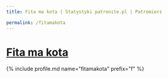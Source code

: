 ```yaml
---
title: Fita ma kota | Statystyki patronite.pl | Patromierz

permalink: /fitamakota
---
```


# [Fita ma kota](https://patronite.pl/fitamakota)

{% include profile.md name="fitamakota" prefix="f" %}
